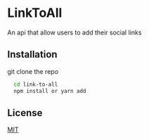 
# LinkToAll

An api that allow users to add their social links




## Installation

git clone the repo

```bash
  cd link-to-all
  npm install or yarn add
```


    
## License

[MIT](https://choosealicense.com/licenses/mit/)


